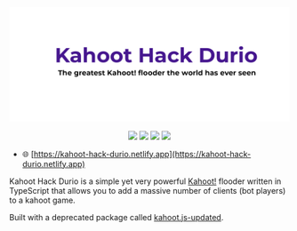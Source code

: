 <p align="center">
  <img src="https://raw.githubusercontent.com/b3h3m0th/kahoot_hack_durio/master/src/assets/img/banner.png"/>
</p>

<p align="center">
<img src="https://img.shields.io/website?down_color=red&down_message=down&up_color=green&up_message=up&url=https%3A%2F%2Fkahoot-hack-durio.netlify.app%2F_v2" />
<img src="https://badges.aleen42.com/src/typescript.svg" />
<img src="https://badges.aleen42.com/src/react.svg" />
<img src="https://badges.aleen42.com/src/node.svg" />
</p>

- 🌐 [https://kahoot-hack-durio.netlify.app](https://kahoot-hack-durio.netlify.app)

Kahoot Hack Durio is a simple yet very powerful [Kahoot!](https://kahoot.com) flooder written in TypeScript that allows you to add a massive number of clients (bot players) to a kahoot game.

Built with a deprecated package called [kahoot.js-updated](https://github.com/theusaf/kahoot.js-updated).
